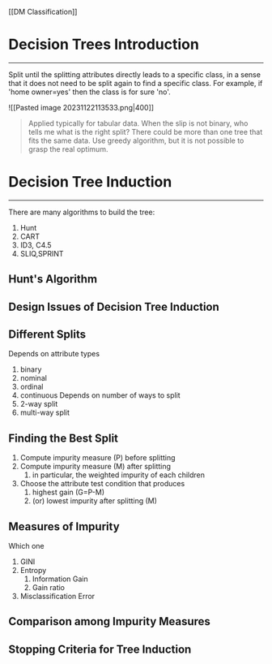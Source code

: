 [[DM Classification]]

# Decision Trees Introduction
---
Split until the splitting attributes directly leads to a specific class, in a sense that it does not need to be split again to find a specific class.
For example, if 'home owner=yes' then the class is for sure 'no'.

![[Pasted image 20231122113533.png|400]]

> Applied typically for tabular data.
	When the slip is not binary, who tells me what is the right split?
	There could be more than one tree that fits the same data.
	Use greedy algorithm, but it is not possible to grasp the real optimum.


# Decision Tree Induction
---
There are many algorithms to build the tree:
1. Hunt
2. CART
3. ID3, C4.5
4. SLIQ,SPRINT

## Hunt's Algorithm



## Design Issues of Decision Tree Induction



## Different Splits
Depends on attribute types
1. binary
2. nominal
3. ordinal
4. continuous
Depends on number of ways to split
1. 2-way split
2. multi-way split

## Finding the Best Split
1. Compute impurity measure (P) before splitting
2. Compute impurity measure (M) after splitting
	1. in particular, the weighted impurity of each children
3. Choose the attribute test condition that produces
	1. highest gain (G=P-M)
	2. (or) lowest impurity after splitting (M)

## Measures of Impurity
Which one
1. GINI
2. Entropy
	1. Information Gain
	2. Gain ratio
3. Misclassification Error

## Comparison among Impurity Measures



## Stopping Criteria for Tree Induction



